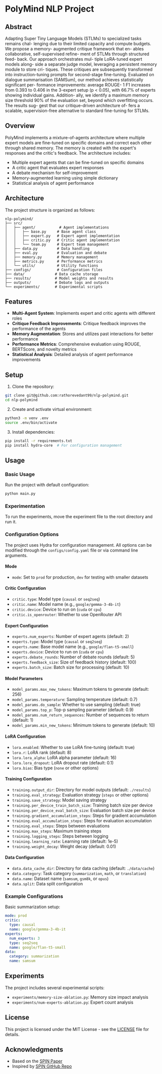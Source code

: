 # PolyMind NLP Project

## Abstract
Adapting Super Tiny Language Models
(STLMs) to specialized tasks remains chal-
lenging due to their limited capacity and
compute budgets. We propose a memory-
augmented critique framework that en-
ables collaborative, self-supervised refine-
ment of STLMs through structured feed-
back. Our approach orchestrates mul-
tiple LoRA-tuned expert models along-
side a separate judge model, leveraging
a persistent memory module to store cri-
tiques. These critiques are subsequently
transformed into instruction-tuning prompts
for second-stage fine-tuning. Evaluated
on dialogue summarisation (SAMSum), our
method achieves statistically significant per-
formance improvements: average ROUGE-
1 F1 increases from 0.393 to 0.406 in the
3-expert setup (p < 0.05), with 66.7% of
experts showing individual gains. Addition-
ally, we identify a maximum memory size
threshold 90% of the evaluation set, beyond
which overfitting occurs. The results sug-
gest that our critique-driven architecture of-
fers a scalable, supervision-free alternative
to standard fine-tuning for STLMs.
## Overview

PolyMind implements a mixture-of-agents architecture where multiple expert models are fine-tuned on specific domains and correct each other through shared memory. The memory is created with the expert's responses and the critic's feedback. The architecture includes:

- Multiple expert agents that can be fine-tuned on specific domains
- A critic agent that evaluates expert responses
- A debate mechanism for self-improvement
- Memory-augmented learning using simple dictionary
- Statistical analysis of agent performance

## Architecture

The project structure is organized as follows:

```
nlp-polymind/
├── src/
│   ├── agent/           # Agent implementations
│   │   ├── base.py     # Base agent class
│   │   ├── expert.py   # Expert agent implementation
│   │   ├── critic.py   # Critic agent implementation
│   │   └── team.py     # Expert team management
│   ├── data.py         # Data handling
│   ├── eval.py         # Evaluation and debate
│   ├── memory.py       # Memory management
│   ├── metrics.py      # Performance metrics
│   └── utils/          # Utility functions
├── configs/            # Configuration files
├── data/              # Data cache storage
├── results/           # Model weights and results
├── outputs/           # Debate logs and outputs
└── experiments/       # Experimental scripts
```

## Features

- **Multi-Agent System**: Implements expert and critic agents with different roles
- **Critique Feedback Improvements**: Critique feedback improves the performance of the agents
- **Memory Augmentation**: Stores and utilizes past interactions for better performance
- **Performance Metrics**: Comprehensive evaluation using ROUGE, BERTScore, and novelty metrics
- **Statistical Analysis**: Detailed analysis of agent performance improvements

## Setup

1. Clone the repository:
```bash
git clone git@github.com:rathorevedant99/nlp-polymind.git
cd nlp-polymind
```

2. Create and activate virtual environment:
```bash
python3 -m venv .env
source .env/bin/activate
```

3. Install dependencies:
```bash
pip install -r requirements.txt
pip install hydra-core  # For configuration management
```

## Usage

### Basic Usage

Run the project with default configuration:
```bash
python main.py
```

### Experimentation

To run the experiments, move the experiment file to the root directory and run it.


### Configuration Options

The project uses Hydra for configuration management. All options can be modified through the `configs/config.yaml` file or via command line arguments.

#### Mode
- `mode`: Set to `prod` for production, `dev` for testing with smaller datasets

#### Critic Configuration
- `critic.type`: Model type (`causal` or `seq2seq`)
- `critic.name`: Model name (e.g., `google/gemma-3-4b-it`)
- `critic.device`: Device to run on (`cuda` or `cpu`)
- `critic.is_openrouter`: Whether to use OpenRouter API

#### Expert Configuration
- `experts.num_experts`: Number of expert agents (default: 2)
- `experts.type`: Model type (`causal` or `seq2seq`)
- `experts.name`: Base model name (e.g., `google/flan-t5-small`)
- `experts.device`: Device to run on (`cuda` or `cpu`)
- `experts.debate_rounds`: Number of debate rounds (default: 5)
- `experts.feedback_size`: Size of feedback history (default: 100)
- `experts.batch_size`: Batch size for processing (default: 10)

#### Model Parameters
- `model_params.max_new_tokens`: Maximum tokens to generate (default: 256)
- `model_params.temperature`: Sampling temperature (default: 0.7)
- `model_params.do_sample`: Whether to use sampling (default: true)
- `model_params.top_p`: Top-p sampling parameter (default: 0.9)
- `model_params.num_return_sequences`: Number of sequences to return (default: 1)
- `model_params.min_new_tokens`: Minimum tokens to generate (default: 10)

#### LoRA Configuration
- `lora.enabled`: Whether to use LoRA fine-tuning (default: true)
- `lora.r`: LoRA rank (default: 8)
- `lora.lora_alpha`: LoRA alpha parameter (default: 16)
- `lora.lora_dropout`: LoRA dropout rate (default: 0.1)
- `lora.bias`: Bias type (`none` or other options)

#### Training Configuration
- `training.output_dir`: Directory for model outputs (default: `./results`)
- `training.eval_strategy`: Evaluation strategy (`steps` or other options)
- `training.save_strategy`: Model saving strategy
- `training.per_device_train_batch_size`: Training batch size per device
- `training.per_device_eval_batch_size`: Evaluation batch size per device
- `training.gradient_accumulation_steps`: Steps for gradient accumulation
- `training.eval_accumulation_steps`: Steps for evaluation accumulation
- `training.eval_steps`: Steps between evaluations
- `training.max_steps`: Maximum training steps
- `training.logging_steps`: Steps between logging
- `training.learning_rate`: Learning rate (default: 1e-5)
- `training.weight_decay`: Weight decay (default: 0.01)

#### Data Configuration
- `data.data_cache_dir`: Directory for data caching (default: `./data/cache`)
- `data.category`: Task category (`summarization`, `math`, or `translation`)
- `data.name`: Dataset name (`samsum`, `gsm8k`, or `opus`)
- `data.split`: Data split configuration

### Example Configurations

Basic summarization setup:
```yaml
mode: prod
critic:
  type: causal
  name: google/gemma-3-4b-it
experts:
  num_experts: 3
  type: seq2seq
  name: google/flan-t5-small
data:
  category: summarization
  name: samsum
```
## Experiments

The project includes several experimental scripts:
- `experiments/memory-size-ablation.py`: Memory size impact analysis
- `experiments/num-experts-ablation.py`: Expert count analysis

## License

This project is licensed under the MIT License - see the [LICENSE](LICENSE) file for details.

## Acknowledgments

- Based on the [SPIN Paper](https://arxiv.org/abs/2401.01335)
- Inspired by [SPIN GitHub Repo](https://github.com/uclaml/SPIN)
